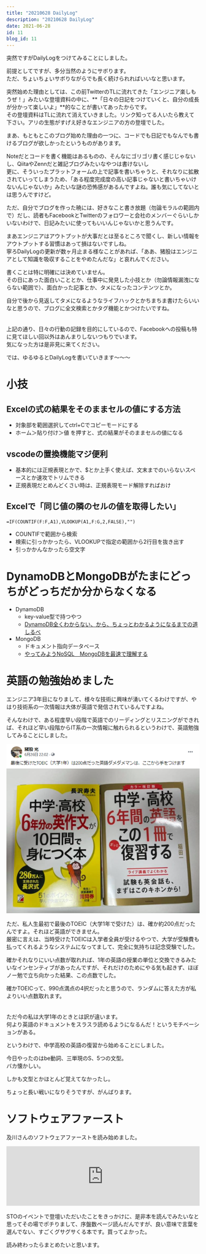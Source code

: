 ```yaml
---
title: "20210628 DailyLog"
description: "20210628 DailyLog"
date: 2021-06-28
id: 11
blog_id: 11
---
```


突然ですがDailyLogをつけてみることにしました。

前提としてですが、多分当然のようにサボります。  
ただ、ちょいちょいサボりながらでも長く続けられればいいなと思います。

突然始めた理由としては、この前TwitterのTLに流れてきた「エンジニア楽しもうぜ！」みたいな登壇資料の中に、**「日々の日記をつけていくと、自分の成長が分かって楽しいよ」**的なことが書いてあったからです。  
その登壇資料はTLに流れて消えていきました。リンク知ってる人いたら教えて下さい。アリの生態がすげえ好きなエンジニアの方の登壇でした。

まあ、もともとこのブログ始めた理由の一つに、コードでも日記でもなんでも書けるブログが欲しかったというものがあります。

Noteだとコードを書く機能はあるものの、そんなにゴリゴリ書く感じじゃないし、QiitaやZennだと雑記ブログみたいなやつは書けないし  
更に、そういったプラットフォームの上で記事を書いちゃうと、それなりに拡散されていってしまうため、「ある程度完成度の高い記事じゃないと書いちゃいけないんじゃないか」みたいな謎の恐怖感があるんですよね。誰も気にしてないとは思うんですけど。

ただ、自分でブログを作った暁には、好きなこと書き放題（勿論モラルの範囲内で）だし、読者もFacebookとTwitterのフォロワーと会社のメンバーぐらいしかいないわけで、日記みたいに使ってもいいんじゃないかと思うんです。

まあエンジニアはアウトプットが大事だとは至るところで聞くし、新しい情報をアウトプットする習慣はあって損はないですしね。  
寧ろDailyLogの更新が数ヶ月止まる様なことがあれば、「ああ、猪股はエンジニアとして知識を吸収することをやめたんだな」と哀れんでください。

書くことは特に明確には決めていません。  
その日にあった面白いこととか、仕事中に発見した小技とか（勿論情報漏洩にならない範囲で）、面白かった記事とか、タメになったコンテンツとか。

自分で後から見返してタメになるようなライフハックとかちまちま書けたらいいなと思うので、ブログに全文検索とかタグ機能とかつけたいですね。
<br>
<br>
<br>
上記の通り、日々の行動の記録を目的にしているので、Facebookへの投稿も特に見てほしい回以外はあんまりしないつもりでいます。  
気になった方は是非見に来てください。

では、ゆるゆるとDailyLogを書いていきます～～～

# 小技
## Excelの式の結果をそのままセルの値にする方法
- 対象部を範囲選択してctrl+Cでコピーモードにする
- ホーム＞貼り付け＞値 を押すと、式の結果がそのままセルの値になる
​
## vscodeの置換機能マジ便利
- 基本的には正規表現とかで、$とか上手く使えば、文末までのいらないスペースとか速攻でトリムできる
- 正規表現だとめんどくさい時は、正規表現モード解除すればおけ
​
## Excelで「同じ値の隣のセルの値を取得したい」
```
=IF(COUNTIF(F:F,A1),VLOOKUP(A1,F:G,2,FALSE),"")
```
- COUNTIFで範囲から検索
- 検索に引っかかったら、VLOOKUPで指定の範囲から2行目を抜き出す
- 引っかかんなかったら空文字

# DynamoDBとMongoDBがたまにどっちがどっちだか分からなくなる
- DynamoDB
  - key-value型で持つやつ
  - [DynamoDB全くわからない、から、ちょっとわかるようになるまでの道しるべ](https://dev.classmethod.jp/articles/dynamodb-chottowakaru/)
- MongoDB
  - ドキュメント指向データベース
  - [やってみようNoSQL　MongoDBを最速で理解する](https://qiita.com/Brutus/items/8a67a4db0fdc5a33d549)

# 英語の勉強始めました
エンジニア3年目になりまして、様々な技術に興味が湧いてくるわけですが、やはり技術系の一次情報は大体が英語で発信されているんですよね。

そんなわけで、ある程度早い段階で英語でのリーディングとリスニングができれば、それほど早い段階からIT系の一次情報に触れられるというわけで、英語勉強してみることにしました。

![toeic](./toeic.PNG)

ただ、私人生最初で最後のTOEIC（大学1年で受けた）は、確か約200点だったんですよ。それほど英語ができません。  
厳密に言えは、当時受けたTOEICは入学者全員が受けるやつで、大学が受験費も払ってくれるようなシステムになってまして、完全に気持ちは記念受験でした。

確かそれなりにいい点数が取れれば、1年の英語の授業の単位と交換できるみたいなインセンティブがあったんですが、それだけのためにやる気も起きず、ほぼノー勉で立ち向かった結果、この点数でした。

確かTOEICって、990点満点の4択だったと思うので、ランダムに答えた方が私よりいい点数取れます。
<br>
<br>
<br>
ただ今の私は大学1年のときとは訳が違います。  
何より英語のドキュメントをスラスラ読めるようになるんだ！というモチベーションがある。

というわけで、中学高校の英語の復習から始めることにしました。

今日やったのはbe動詞、三単現のS、5つの文型。  
バカ懐かしい。

しかも文型とかほとんど覚えてなかったし。

ちょっと長い戦いになりそうですが、がんばります。

# ソフトウェアファースト
及川さんのソフトウェアファーストを読み始めました。

<iframe 
  class="hatenablogcard" 
  style="width:100%;height:155px;max-width:680px;"
  src="https://hatenablog-parts.com/embed?url=https://www.amazon.co.jp/dp/B07YNJSCG8/" 
  width="300" height="150" frameborder="0" scrolling="no">
</iframe>

STOのイベントで登壇いただいたことをきっかけに、是非本を読んでみたいなと思ってその場でポチりまして、序盤数ページ読んだんですが、良い意味で言葉を選んでない、すごくグサグサくる本です。買ってよかった。

読み終わったらまとめたいと思います。